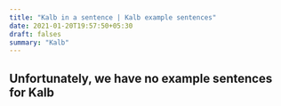 ```yaml
---
title: "Kalb in a sentence | Kalb example sentences"
date: 2021-01-20T19:57:50+05:30
draft: falses
summary: "Kalb"
---
```

## Unfortunately, we have no example sentences for Kalb                 
